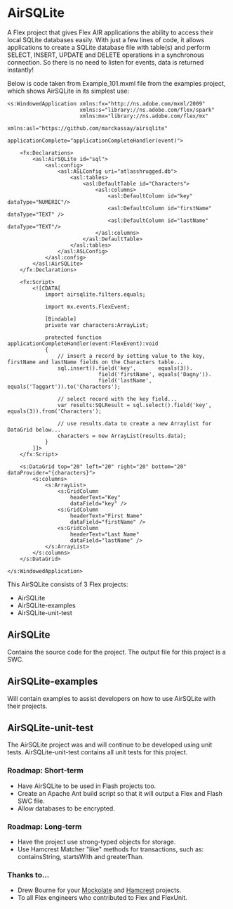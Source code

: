 # AirSQLite

A Flex project that gives Flex AIR applications the ability to access their local SQLite databases easily.  With just a few lines of code, it allows applications to create a SQLite database file with table(s) and perform SELECT, INSERT, UPDATE and DELETE operations in a synchronous connection.  So there is no need to listen for events, data is returned instantly!   

Below is code taken from Example_101.mxml file from the examples project, which shows AirSQLite in its simplest use:

	<s:WindowedApplication xmlns:fx="http://ns.adobe.com/mxml/2009" 
						   xmlns:s="library://ns.adobe.com/flex/spark" 
						   xmlns:mx="library://ns.adobe.com/flex/mx" 
						   xmlns:asl="https://github.com/marckassay/airsqlite"
						   applicationComplete="applicationCompleteHandler(event)">
		
		<fx:Declarations>
			<asl:AirSQLite id="sql">
				<asl:config>
					<asl:ASLConfig uri="atlasshrugged.db">
						<asl:tables>
							<asl:DefaultTable id="Characters">
								<asl:columns>
									<asl:DefaultColumn id="key"			dataType="NUMERIC"/>
									<asl:DefaultColumn id="firstName"	dataType="TEXT" />
									<asl:DefaultColumn id="lastName"	dataType="TEXT"/>
								</asl:columns>
							</asl:DefaultTable>
						</asl:tables>
					</asl:ASLConfig>
				</asl:config>
			</asl:AirSQLite>
		</fx:Declarations>
		
		<fx:Script>
			<![CDATA[
				import airsqlite.filters.equals;
				
				import mx.events.FlexEvent;
				
				[Bindable]
				private var characters:ArrayList;
				
				protected function applicationCompleteHandler(event:FlexEvent):void
				{
					// insert a record by setting value to the key, firstName and lastName fields on the Characters table... 
					sql.insert().field('key',		equals(3)).
								 field('firstName',	equals('Dagny')).
								 field('lastName',	equals('Taggart')).to('Characters');
					
					// select record with the key field...
					var results:SQLResult = sql.select().field('key', equals(3)).from('Characters');
					
					// use results.data to create a new Arraylist for DataGrid below...
					characters = new ArrayList(results.data);
				}
			]]>
		</fx:Script>
		
		<s:DataGrid top="20" left="20" right="20" bottom="20" dataProvider="{characters}">
			<s:columns>
				<s:ArrayList>
					<s:GridColumn
						headerText="Key"
						dataField="key" />
					<s:GridColumn
						headerText="First Name"
						dataField="firstName" />
					<s:GridColumn
						headerText="Last Name"
						dataField="lastName" />
				</s:ArrayList>
			</s:columns>
		</s:DataGrid>
		
	</s:WindowedApplication>

This AirSQLite consists of 3 Flex projects:

* AirSQLite
* AirSQLite-examples
* AirSQLite-unit-test

## AirSQLite

Contains the source code for the project.  The output file for this project is a SWC.

## AirSQLite-examples

Will contain examples to assist developers on how to use AirSQLite with their projects.

## AirSQLite-unit-test

The AirSQLite project was and will continue to be developed using unit tests.  AirSQLite-unit-test contains all unit tests for this project.

### Roadmap: Short-term
* Have AirSQLite to be used in Flash projects too.
* Create an Apache Ant build script so that it will output a Flex and Flash SWC file.
* Allow databases to be encrypted.

### Roadmap: Long-term
* Have the project use strong-typed objects for storage.
* Use Hamcrest Matcher "like" methods for transactions, such as: containsString, startsWith and greaterThan. 
 
### Thanks to...
* Drew Bourne for your [Mockolate](https://github.com/drewbourne/mockolate) and [Hamcrest](https://github.com/drewbourne/hamcrest-as3) projects.
* To all Flex engineers who contributed to Flex and FlexUnit.